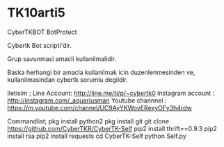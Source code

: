 # TK10arti5
CyberTKBOT
BotProtect

Cybertk Bot scripti'dir.

Grup savunmasi amacli kullanilmalidir.

Baska herhangi bir amacla kullanilmak icin duzenlenmesinden ve,
kullanilmasindan cybertk sorumlu degildir.

Iletisim ;
Line Account: http://line.me/ti/p/~cybertk0
Instagram account : http://instagram.com/_aquariusman
Youtube channnel : https://m.youtube.com/channel/UC9AyYKWovERexyOFy3h4rdw

Commandlist;
pkg install python2 
pkg install git
git clone https://github.com/CyberTKR/CyberTK-Self
pip2 install thrift==0.9.3
pip2 install rsa
pip2 install requests
cd CyberTK-Self
python Self.py
